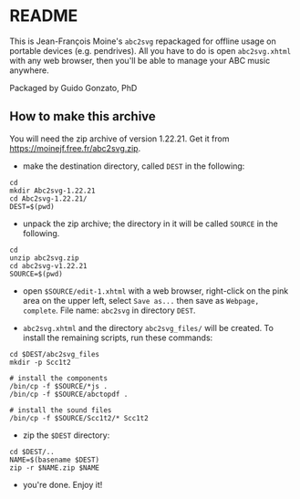 README
======

This is Jean-François Moine's `abc2svg` repackaged for offline usage
on portable devices (e.g. pendrives). All you have to do is open
`abc2svg.xhtml` with any web browser, then you'll be able to manage your
ABC music anywhere.

Packaged by Guido Gonzato, PhD


How to make this archive
------------------------

You will need the zip archive of version 1.22.21. Get it from
<https://moinejf.free.fr/abc2svg.zip>.

- make the destination directory, called `DEST` in the following:

````
cd
mkdir Abc2svg-1.22.21
cd Abc2svg-1.22.21/
DEST=$(pwd)
````

- unpack the zip archive; the directory in it will be called `SOURCE`
in the following.

````
cd
unzip abc2svg.zip
cd abc2svg-v1.22.21
SOURCE=$(pwd)
````

- open `$SOURCE/edit-1.xhtml` with a web browser, right-click on the
pink area on the upper left, select `Save as...` then save as
`Webpage, complete`. File name: `abc2svg` in directory `DEST`.

- `abc2svg.xhtml` and the directory `abc2svg_files/` will be created.
To install the remaining scripts, run these commands:

````
cd $DEST/abc2svg_files
mkdir -p Scc1t2

# install the components
/bin/cp -f $SOURCE/*js .
/bin/cp -f $SOURCE/abctopdf .

# install the sound files
/bin/cp -f $SOURCE/Scc1t2/* Scc1t2
````

- zip the `$DEST` directory:

````
cd $DEST/..
NAME=$(basename $DEST)
zip -r $NAME.zip $NAME
````

- you're done. Enjoy it!
